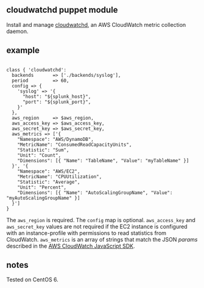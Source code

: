 ## cloudwatchd puppet module

Install and manage [cloudwatchd](http://github.com/dylanmei/cloudwatchd), an AWS CloudWatch metric collection daemon.

## example

```

class { 'cloudwatchd':
  backends       => ['./backends/syslog'],
  period         => 60,
  config => {
    'syslog' => '{
      "host": "${splunk_host}",
      "port": "${splunk_port}",
    }'
  },
  aws_region     => $aws_region,
  aws_access_key => $aws_access_key,
  aws_secret_key => $aws_secret_key,
  aws_metrics => ['{
    "Namespace": "AWS/DynamoDB",
    "MetricName": "ConsumedReadCapacityUnits",
    "Statistic": "Sum",
    "Unit": "Count",
    "Dimensions": [{ "Name": "TableName", "Value": "myTableName" }]
  }', '{
    "Namespace": "AWS/EC2",
    "MetricName": "CPUUtilization",
    "Statistic": "Average",
    "Unit": "Percent",
    "Dimensions": [{ "Name": "AutoScalingGroupName", "Value": "myAutoScalingGroupName" }]
  }']
}

```

The `aws_region` is required. The `config` map is optional. `aws_access_key` and `aws_secret_key` values are not required if the EC2 instance is configured with an instance-profile with permissions to read statistics from CloudWatch. `aws_metrics` is an array of strings that match the JSON *params* described in the [AWS CloudWatch JavaScript SDK](http://docs.aws.amazon.com/AWSJavaScriptSDK/latest/AWS/CloudWatch.html#getMetricStatistics-property).

## notes

Tested on CentOS 6.
